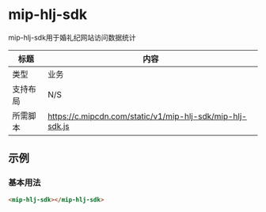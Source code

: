 # mip-hlj-sdk

mip-hlj-sdk用于婚礼纪网站访问数据统计

标题|内容
----|----
类型|业务
支持布局|N/S
所需脚本|https://c.mipcdn.com/static/v1/mip-hlj-sdk/mip-hlj-sdk.js

## 示例

### 基本用法
```html
<mip-hlj-sdk></mip-hlj-sdk>
```